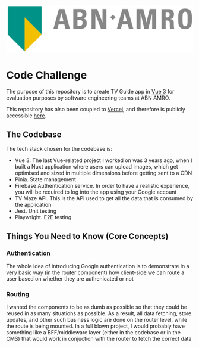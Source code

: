 ![alt text](public/svg/ABN-AMRO_Logo_new_colors.svg)
# Code Challenge

The purpose of this repository is to create TV Guide app in [Vue 3](https://vuejs.org/) for evaluation purposes by software engineering teams at ABN AMRO.

This repository has also been coupled to [Vercel](https://vercel.com/), and therefore is publicly accessible [here](https://abn-amro-code-challenge.vercel.app/).

## The Codebase

The tech stack chosen for the codebase is:
- Vue 3. The last Vue-related project I worked on was 3 years ago, when I built a Nuxt application where users can upload images, which get optimised and sized in multiple dimensions before getting sent to a CDN
- Pinia. State management
- Firebase Authentication service. In order to have a realistic experience, you will be required to log into the app using your Google account
- TV Maze API. This is the API used to get all the data that is consumed by the application
- Jest. Unit testing
- Playwright. E2E testing

## Things You Need to Know (Core Concepts)

### Authentication
The whole idea of introducing Google authentication is to demonstrate in a very basic way (in the router component) how client-side we can route a user based on whether they are authenicated or not

### Routing
I wanted the components to be as dumb as possible so that they could be reused in as many situations as possible. As a result, all data fetching, store updates, and other such business logic are done on the router level, while the route is being mounted. In a full blown project, I would probably have something like a BFF/middleware layer (either in the codebase or in the CMS) that would work in conjuction with the router to fetch the correct data